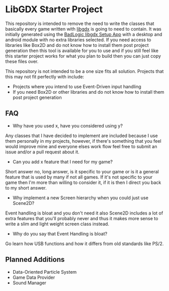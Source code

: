 # LibGDX Starter Project

This repository is intended to remove the need to write the classes that basically every game written with [libgdx](https://github.com/libgdx/libgdx) is going to need to contain. It was initially generated using the [BadLogic libgdx Setup App](https://libgdx.badlogicgames.com/download.html) with a desktop and android module with no extra libraries selected. If you need access to libraries like Box2D and do not know how to install them post project generation then this tool is available for you to use and if you still feel like this starter project works for what you plan to build then you can just copy these files over.

This repository is not intended to be a one size fits all solution. Projects that this may not fit perfectly with include:

+ Projects where you intend to use Event-Driven input handling
+ If you need Box2D or other libraries and do not know how to install them post project generation

## FAQ

+ Why have you used x, have you considered using y?

Any classes that I have decided to implement are included because I use them personally in my projects, however, if there's something that you feel would improve mine and everyone elses work flow feel free to submit an issue and/or a pull request about it.

+ Can you add x feature that I need for my game?

Short answer no, long answer, is it specific to your game or is it a general feature that is used by many if not all games. If it's not specific to your game then I'm more than willing to consider it, if it is then I direct you back to my short answer.

+ Why implement a new Screen hierarchy when you could just use Scene2D?

Event handling is bloat and you don't need it also Scene2D includes a lot of extra features that you'll probably never and thus it makes more sense to write a slim and light weight screen class instead.

+ Why do you say that Event Handling is bloat?

Go learn how USB functions and how it differs from old standards like PS/2.

## Planned Additions

+ Data-Oriented Particle System
+ Game Data Provider
+ Sound Manager
